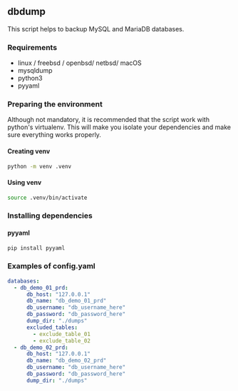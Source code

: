 ## dbdump

This script helps to backup MySQL and MariaDB databases.

### Requirements
- linux / freebsd / openbsd/ netbsd/ macOS
- mysqldump
- python3
- pyyaml

### Preparing the environment
Although not mandatory, it is recommended that the script work with python's virtualenv. This will make you isolate your dependencies and make sure everything works properly.

#### Creating venv
```bash
python -m venv .venv
```

#### Using venv
```bash
source .venv/bin/activate
```

### Installing dependencies
#### pyyaml
```bash
pip install pyyaml
```

### Examples of config.yaml
```yaml
databases:
  - db_demo_01_prd:
      db_host: "127.0.0.1"
      db_name: "db_demo_01_prd"
      db_username: "db_username_here"
      db_password: "db_password_here"
      dump_dir: "./dumps"
      excluded_tables:
        - exclude_table_01
        - exclude_table_02
  - db_demo_02_prd:
      db_host: "127.0.0.1"
      db_name: "db_demo_02_prd"
      db_username: "db_username_here"
      db_password: "db_password_here"
      dump_dir: "./dumps"
```
